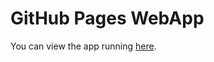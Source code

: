 # GitHub Pages WebApp

You can view the app running [here](https://entropyhaos.github.io/github_pages_webapp_project/).

